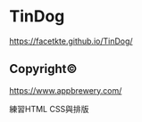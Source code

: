 # TinDog 
https://facetkte.github.io/TinDog/
## Copyright© 
https://www.appbrewery.com/

練習HTML CSS與排版
